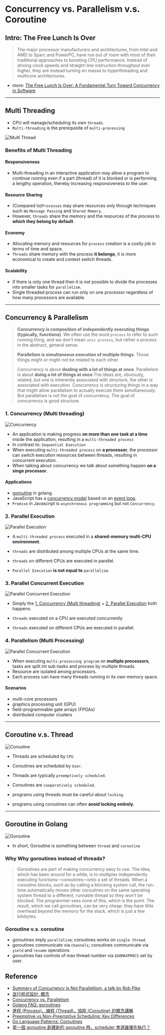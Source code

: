 # Concurrency vs. Parallelism v.s. Coroutine

## Intro: The Free Lunch Is Over

> The major processor manufacturers and architectures, from Intel and AMD to Sparc and PowerPC, have run out of room with most of their traditional approaches to boosting CPU performance. Instead of driving clock speeds and straight-line instruction throughput ever higher, they are instead turning en masse to hyperthreading and multicore architectures.

- more: [The Free Lunch Is Over: A Fundamental Turn Toward Concurrency in Software](http://www.gotw.ca/publications/concurrency-ddj.htm)

---

## Multi Threading

- CPU will manage/scheduling its own `threads`.
- `Multi-threading` is the prerequisite of `multi-processing`

![Multi Thread](/img/general/2-concurrent-vs-parallelism/thread-process.jpeg)

### Benefits of Multi Threading

#### Responsiveness

- Multi-threading in an interactive application may allow a program to continue running even if a part (thread) of it is blocked or is performing a lengthy operation, thereby increasing responsiveness to the user.

#### Resource Sharing

- (Compared to)`Processes` may share resources only through techniques such as `Message Passing` and `Shared Memory`.
- However, `threads` share the memory and the resources of the process to **which they belong by default**.

#### Economy

- Allocating memory and resources for `process` creation is a costly job in terms of time and space.
- `Threads` share memory with the process **it belongs**, it is more economical to create and context switch threads.

#### Scalability

- If there is only one thread then it is not possible to divide the processes into smaller tasks for `parallelism`.
- Single threaded process can run only on one processor regardless of how many processors are available.

---

## Concurrency & Parallelism

> **Concurrency is composition of independently executing things (typically, functions)**. We often use the word `process` to refer to such running thing, and we don't mean `unix process`, but rather a process in the abstract, general sense.
>
> **Parallelism is simultaneous execution of multiple things**. Those things might or might not be related to each other.
>
> Concurrency is about **dealing with a lot of things at once**. Parallelism is about **doing a lot of things at once**.The ideas are, obviously, related, but one is inherently associated with structure, the other is associated with execution. Concurrency is structuring things in a way that might allow parallelism to actually execute them simultaneously. But parallelism is not the goal of concurrency. The goal of concurrency is good structure.

### 1. Concurrency (Multi threading)

![Concurrency](/img/general/2-concurrent-vs-parallelism/concurrency.png)

- An application is making progress **on more than one task at a time** inside the application, resulting in a `multi-threaded process`
- In contrast to: `Sequential Execution`
- When executing `multi-threaded process` on **a processor**, the processor can switch execution resources between threads, resulting in concurrent execution.
- When talking about concurrency we talk about something happen **on a singe processor**.

#### Applications

- [goroutine](https://golang.org/ref/mem) in golang.
- JavaScript has a [concurrency model](https://developer.mozilla.org/en-US/docs/Web/JavaScript/EventLoop) based on an [event loop](/js/4-nodejs-event-loop.md).
- `Promise` in Javascript is `asynchronous programming` but not `Concurrency`.

### 2. Parallel Execution

![Parallel Execution](/img/general/2-concurrent-vs-parallelism/parallel-execution.png)

- A `multi-threaded process` executed in a **shared-memory multi-CPU environment**.
- `threads` are distributed among multiple CPUs at the same time.
- `threads` on different CPUs are executed in parallel.

- `Parallel Execution` **is not equal to** `parallelism`.

### 3. Parallel Concurrent Execution

![Parallel Concurrent Execution](/img/general/2-concurrent-vs-parallelism/parallel-concurrent-execution.png)

- Simply the [1. Concurrency (Multi threading)](#1-concurrency-multi-threading) + [2. Parallel Execution](#2-parallel-execution) both happens.

- `threads` executed on a CPU are executed concurrently
- `threads` executed on different CPUs are executed in parallel.

### 4. Parallelism (Multi Processing)

![Parallel Concurrent Execution](/img/general/2-concurrent-vs-parallelism/parallelism.png)

- When executing `multi-processing program` on **multiple processors**, tasks are split int sub-tasks and process by multiple threads.
- Resource are isolated among processors.
- Each process can have many threads running in its own memory space.

#### Scenarios

- multi-core processors
- graphics processing unit (GPU)
- field-programmable gate arrays (FPGAs)
- distributed computer clusters

---

## Coroutine v.s. Thread

![Coroutine](/img/general/2-concurrent-vs-parallelism/coroutine.png)

- Threads are scheduled by `CPU`.
- Coroutines are scheduled by `User`.

- Threads are typically `preemptively scheduled`.
- Coroutines are `cooperatively scheduled`.

- programs using threads must be careful about `locking`.
- programs using coroutines can often **avoid locking entirely**.

---

## Goroutine in Golang

![Goroutine](/img/general/2-concurrent-vs-parallelism/goroutine.png)

- In short, Goroutine is something between `thread` and `coroutine`

### Why Why goroutines instead of threads?

> Goroutines are part of making concurrency easy to use. The idea, which has been around for a while, is to multiplex independently executing functions—coroutines—onto a set of threads. When a coroutine blocks, such as by calling a blocking system call, the run-time automatically moves other coroutines on the same operating system thread to a different, runnable thread so they won't be blocked. The programmer sees none of this, which is the point. The result, which we call goroutines, can be very cheap: they have little overhead beyond the memory for the stack, which is just a few kilobytes.

### Goroutine v.s. coroutine

- goroutines imply `parallelism`; coroutines works on `single thread`.
- goroutines communicate via `channels`; coroutines communicate via `yield` and `resume` operations
- goroutines has controls of max thread number via `$GOMAXPROCS` set by user.

## Reference

- [Summary of Concurrency Is Not Parallellism, a talk by Rob Pike](https://rakhim.org/summary-of-concurrency-is-not-parallellism-a-talk-by-rob-pike/)
- [並行程式設計: 概念](https://hackmd.io/@sysprog/concurrency/https%3A%2F%2Fhackmd.io%2F%40sysprog%2FS1AMIFt0D)
- [Concurrency vs. Parallelism](http://tutorials.jenkov.com/java-concurrency/concurrency-vs-parallelism.html)
- [Golang FAQ: goroutines](https://golang.org/doc/faq#coroutine)
- [進程 (Process)、線程 (Thread)、協程 (Coroutine) 的概念講解](https://blog.kennycoder.io/2020/05/16/%E9%80%B2%E7%A8%8B-Process-%E3%80%81%E7%B7%9A%E7%A8%8B-Thread-%E3%80%81%E5%8D%94%E7%A8%8B-Coroutine-%E7%9A%84%E6%A6%82%E5%BF%B5%E8%AC%9B%E8%A7%A3/)
- [Preemptive vs Non-Preemptive Scheduling: Key Differences](https://www.guru99.com/preemptive-vs-non-preemptive-scheduling.html)
- [Go Language Patterns: Coroutines](https://sites.google.com/site/gopatterns/concurrency/coroutines)
- [當一個 goroutine 創建新的 goroutine 時，scheduler 會選誰優先執行？](https://medium.com/@genchilu/%E7%95%B6%E4%B8%80%E5%80%8B-goroutine-%E5%89%B5%E5%BB%BA%E6%96%B0%E7%9A%84-goroutine-%E6%99%82-scheduler-%E6%9C%83%E9%81%B8%E8%AA%B0-257f434ee1bf)
